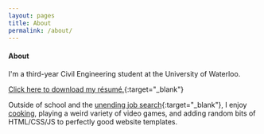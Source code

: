 ```yaml
---
layout: pages
title: About
permalink: /about/
---
```


#### About
I'm a third-year Civil Engineering student at the University of Waterloo. 

[Click here to download my résumé.](/siteResume.pdf){:target="_blank"}

Outside of school and the [unending job search](https://www.youtube.com/watch?v=UGzpqlSR0sQ){:target="_blank"}, I enjoy [cooking](/collage.png), playing a weird variety of video games, and adding random bits of HTML/&#8203;CSS/&#8203;JS to perfectly good website templates.
